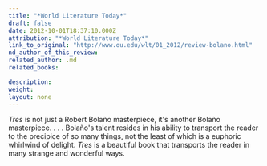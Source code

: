 ```yaml
---
title: "*World Literature Today*"
draft: false
date: 2012-10-01T18:37:10.000Z
attribution: "*World Literature Today*"
link_to_original: "http://www.ou.edu/wlt/01_2012/review-bolano.html"
nd_author_of_this_review:
related_author: .md
related_books:

description:
weight:
layout: none
---
```

*Tres* is not just a Robert Bolaño masterpiece, it's another Bolaño masterpiece. . . . Bolaño's talent resides in his ability to transport the reader to the precipice of so many things, not the least of which is a euphoric whirlwind of delight. *Tres* is a beautiful book that transports the reader in many strange and wonderful ways.

